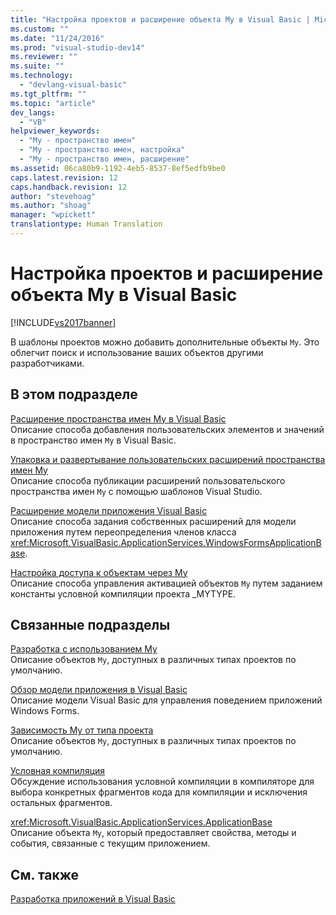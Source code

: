 ```yaml
---
title: "Настройка проектов и расширение объекта My в Visual Basic | Microsoft Docs"
ms.custom: ""
ms.date: "11/24/2016"
ms.prod: "visual-studio-dev14"
ms.reviewer: ""
ms.suite: ""
ms.technology: 
  - "devlang-visual-basic"
ms.tgt_pltfrm: ""
ms.topic: "article"
dev_langs: 
  - "VB"
helpviewer_keywords: 
  - "My - пространство имен"
  - "My - пространство имен, настройка"
  - "My - пространство имен, расширение"
ms.assetid: 06ca80b9-1192-4eb5-8537-8ef5edfb9be0
caps.latest.revision: 12
caps.handback.revision: 12
author: "stevehoag"
ms.author: "shoag"
manager: "wpickett"
translationtype: Human Translation
---
```

# Настройка проектов и расширение объекта My в Visual Basic
[!INCLUDE[vs2017banner](../../../csharp/includes/vs2017banner.md)]

В шаблоны проектов можно добавить дополнительные объекты `My`.  Это облегчит поиск и использование ваших объектов другими разработчиками.  
  
## В этом подразделе  
 [Расширение пространства имен My в Visual Basic](../../../visual-basic/developing-apps/customizing-extending-my/extending-the-my-namespace.md)  
 Описание способа добавления пользовательских элементов и значений в пространство имен `My` в Visual Basic.  
  
 [Упаковка и развертывание пользовательских расширений пространства имен My](../../../visual-basic/developing-apps/customizing-extending-my/packaging-and-deploying-custom-my-extensions.md)  
 Описание способа публикации расширений пользовательского пространства имен `My` с помощью шаблонов Visual Studio.  
  
 [Расширение модели приложения Visual Basic](../../../visual-basic/developing-apps/customizing-extending-my/extending-the-visual-basic-application-model.md)  
 Описание способа задания собственных расширений для модели приложения путем переопределения членов класса <xref:Microsoft.VisualBasic.ApplicationServices.WindowsFormsApplicationBase>.  
  
 [Настройка доступа к объектам через My](../../../visual-basic/developing-apps/customizing-extending-my/customizing-which-objects-are-available-in-my.md)  
 Описание способа управления активацией объектов `My` путем заданием константы условной компиляции проекта \_MYTYPE.  
  
## Связанные подразделы  
 [Разработка с использованием My](../../../visual-basic/developing-apps/development-with-my/index.md)  
 Описание объектов `My`, доступных в различных типах проектов по умолчанию.  
  
 [Обзор модели приложения в Visual Basic](../../../visual-basic/developing-apps/development-with-my/overview-of-the-visual-basic-application-model.md)  
 Описание модели Visual Basic для управления поведением приложений Windows Forms.  
  
 [Зависимость My от типа проекта](../../../visual-basic/developing-apps/development-with-my/how-my-depends-on-project-type.md)  
 Описание объектов `My`, доступных в различных типах проектов по умолчанию.  
  
 [Условная компиляция](../../../visual-basic/programming-guide/program-structure/conditional-compilation.md)  
 Обсуждение использования условной компиляции в компиляторе для выбора конкретных фрагментов кода для компиляции и исключения остальных фрагментов.  
  
 <xref:Microsoft.VisualBasic.ApplicationServices.ApplicationBase>  
 Описание объекта `My`, который предоставляет свойства, методы и события, связанные с текущим приложением.  
  
## См. также  
 [Разработка приложений в Visual Basic](../../../visual-basic/developing-apps/index.md)